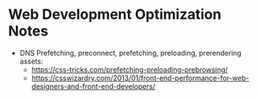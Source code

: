 # Web Development Optimization Notes

- DNS Prefetching, preconnect, prefetching, preloading, prerendering assets:
  + https://css-tricks.com/prefetching-preloading-prebrowsing/
  + https://csswizardry.com/2013/01/front-end-performance-for-web-designers-and-front-end-developers/
  
